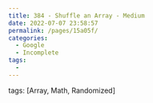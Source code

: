 ```yaml
---
title: 384 - Shuffle an Array - Medium
date: 2022-07-07 23:58:57
permalink: /pages/15a05f/
categories:
  - Google
  - Incomplete
tags:
  - 
---
```

tags: [Array, Math, Randomized]